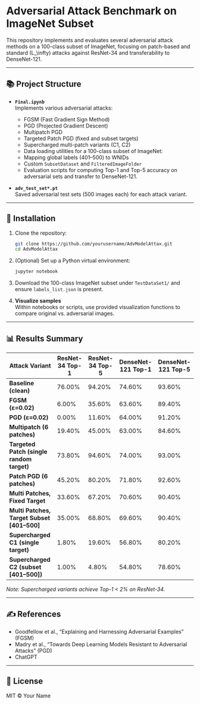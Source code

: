 # Adversarial Attack Benchmark on ImageNet Subset

This repository implements and evaluates several adversarial attack methods on a 100-class subset of ImageNet, focusing on patch-based and standard \(L_\infty\) attacks against ResNet-34 and transferability to DenseNet-121.

---

## 📚 Project Structure

- **`Final.ipynb`**  
  Implements various adversarial attacks:
  - FGSM (Fast Gradient Sign Method)
  - PGD (Projected Gradient Descent)
  - Multipatch PGD
  - Targeted Patch PGD (fixed and subset targets)
  - Supercharged multi-patch variants (C1, C2)
  - Data loading utilities for a 100-class subset of ImageNet:
  - Mapping global labels (401–500) to WNIDs
  - Custom `SubsetDataset` and `FilteredImageFolder`
   - Evaluation scripts for computing Top-1 and Top-5 accuracy on adversarial sets and transfer to DenseNet-121.

- **`adv_test_set*.pt`**  
  Saved adversarial test sets (500 images each) for each attack variant.


---

## 🚀 Installation

1. Clone the repository:
   ```bash
   git clone https://github.com/yourusername/AdvModelAttax.git
   cd AdvModelAttax
   ```

2. (Optional) Set up a Python virtual environment:
   ```bash
   jupyter notebook
   ```

3. Download the 100-class ImageNet subset under `TestDataSet1/` and ensure `labels_list.json` is present.


4. **Visualize samples**  
   Within notebooks or scripts, use provided visualization functions to compare original vs. adversarial images.

---

## 📊 Results Summary

| Attack Variant                                  | ResNet-34 Top-1 | ResNet-34 Top-5 | DenseNet-121 Top-1 | DenseNet-121 Top-5 |
|-------------------------------------------------|-----------------|-----------------|--------------------|--------------------|
| **Baseline (clean)**                            | 76.00%          | 94.20%          | 74.60%             | 93.60%             |
| **FGSM (ε=0.02)**                               | 6.00%           | 35.60%          | 63.60%             | 89.40%             |
| **PGD (ε=0.02)**                                | 0.00%           | 11.60%          | 64.00%             | 91.20%             |
| **Multipatch (6 patches)**                      | 19.40%          | 45.00%          | 63.00%             | 84.60%             |
| **Targeted Patch (single random target)**       | 73.80%          | 94.60%          | 74.00%             | 93.00%             |
| **Patch PGD (6 patches)**                      | 45.20%          | 80.20%          | 71.80%             | 92.60%             |
| **Multi Patches, Fixed Target**                 | 33.60%          | 67.20%          | 70.60%             | 90.40%             |
| **Multi Patches, Target Subset [401–500]**      | 35.00%          | 68.80%          | 69.60%             | 90.40%             |
| **Supercharged C1 (single target)**             | 1.80%           | 19.60%          | 56.80%             | 80.20%             |
| **Supercharged C2 (subset [401–500])**          | 1.00%           | 4.80%           | 54.80%             | 78.60%             |

*Note: Supercharged variants achieve Top-1 < 2% on ResNet-34.*

---

## ✍️ References

- Goodfellow et al., “Explaining and Harnessing Adversarial Examples” (FGSM)
- Madry et al., “Towards Deep Learning Models Resistant to Adversarial Attacks” (PGD)
- ChatGPT

---

## 🔗 License

MIT © Your Name

